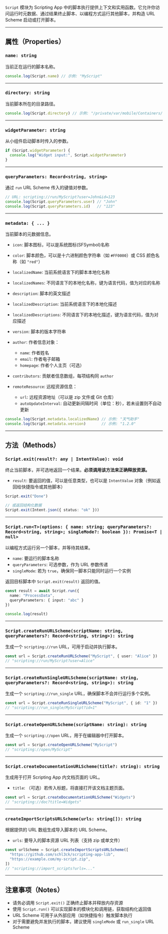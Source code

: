 `Script` 模块为 Scripting App 中的脚本执行提供上下文和实用函数。它允许你访问运行时元数据、通过结果终止脚本、以编程方式运行其他脚本，并构造 URL Scheme 启动或打开脚本。

---

## 属性（Properties）

### `name: string`

当前正在运行的脚本名称。

```ts
console.log(Script.name) // 示例: "MyScript"
```

---

### `directory: string`

当前脚本所在的目录路径。

```ts
console.log(Script.directory) // 示例: "/private/var/mobile/Containers/..."
```

---

### `widgetParameter: string`

从小组件启动脚本时传入的参数。

```ts
if (Script.widgetParameter) {
  console.log("Widget input:", Script.widgetParameter)
}
```

---

### `queryParameters: Record<string, string>`

通过 `run` URL Scheme 传入的键值对参数。

```ts
// URL: scripting://run/MyScript?user=John&id=123
console.log(Script.queryParameters.user) // "John"
console.log(Script.queryParameters.id)   // "123"
```

---

### `metadata: { ... }`

当前脚本的元数据信息。

* `icon`: 脚本图标，可以是系统图标(SFSymbol)名称
* `color`: 脚本颜色，可以是十六进制颜色字符串（如 `#FF0000`）或 CSS 颜色名称（如 `"red"`）
* `localizedName`: 当前系统语言下的脚本本地化名称
* `localizedNames`: 不同语言下的本地化名称，键为语言代码，值为对应的名称
* `description`: 脚本的英文描述
* `localizedDescription`: 当前系统语言下的本地化描述
* `localizedDescriptions`: 不同语言下的本地化描述，键为语言代码，值为对应描述
* `version`: 脚本的版本字符串
* `author`: 作者信息对象：

  * `name`: 作者姓名
  * `email`: 作者电子邮箱
  * `homepage`: 作者个人主页（可选）
* `contributors`: 贡献者信息数组，每项结构同 `author`
* `remoteResource`: 远程资源信息：

  * `url`: 远程资源地址（可以是 zip 文件或 Git 仓库）
  * `autoUpdateInterval`: 自动更新间隔时间（单位：秒），若未设置则不自动更新

```ts
console.log(Script.metadata.localizedName) // 示例: "天气助手"
console.log(Script.metadata.version)       // 示例: "1.2.0"
```

---

## 方法（Methods）

### `Script.exit(result?: any | IntentValue): void`

终止当前脚本，并可选地返回一个结果。**必须调用该方法来正确释放资源。**

* `result`: 要返回的值，可以是任意类型，也可以是 `IntentValue` 对象（例如返回给快捷指令或其他脚本）

```ts
Script.exit("Done")

// 或返回结构化数据
Script.exit(Intent.json({ status: "ok" }))
```

---

### `Script.run<T>(options: { name: string; queryParameters?: Record<string, string>; singleMode?: boolean }): Promise<T | null>`

以编程方式运行另一个脚本，并等待其结果。

* `name`: 要运行的脚本名称
* `queryParameters`: 可选参数，作为 URL 参数传递
* `singleMode`: 若为 `true`，确保同一脚本只能同时运行一个实例

返回目标脚本中 `Script.exit(result)` 返回的值。

```ts
const result = await Script.run({
  name: "ProcessData",
  queryParameters: { input: "abc" }
})

console.log(result)
```

---

### `Script.createRunURLScheme(scriptName: string, queryParameters?: Record<string, string>): string`

生成一个 `scripting://run` URL，可用于启动并执行脚本。

```ts
const url = Script.createRunURLScheme("MyScript", { user: "Alice" })
// "scripting://run/MyScript?user=Alice"
```

---

### `Script.createRunSingleURLScheme(scriptName: string, queryParameters?: Record<string, string>): string`

生成一个 `scripting://run_single` URL，确保脚本不会并行运行多个实例。

```ts
const url = Script.createRunSingleURLScheme("MyScript", { id: "1" })
// "scripting://run_single/MyScript?id=1"
```

---

### `Script.createOpenURLScheme(scriptName: string): string`

生成一个 `scripting://open` URL，用于在编辑器中打开脚本。

```ts
const url = Script.createOpenURLScheme("MyScript")
// "scripting://open/MyScript"
```

---

### `Script.createDocumentationURLScheme(title?: string): string`

生成用于打开 Scripting App 内文档页面的 URL。

* `title`: （可选）若传入标题，将直接打开该文档主题页面。

```ts
const url = Script.createDocumentationURLScheme("Widgets")
// "scripting://doc?title=Widgets"
```

---

### `createImportScriptsURLScheme(urls: string[]): string`

根据提供的 URL 数组生成导入脚本的 URL Scheme。

* `urls`: 要导入的脚本资源 URL 列表（支持 zip 或单文件）

```ts
const urlScheme = Script.createImportScriptsURLScheme([
  "https://github.com/schl3ck/scripting-app-lib",
  "https://example.com/my-script.zip",
])
// "scripting://import_scripts?urls=..."
```

---

## 注意事项（Notes）

* 请务必调用 `Script.exit()` 正确终止脚本并释放内存资源
* 使用 `Script.run()` 可以实现脚本的模块化和调用链，获取结构化返回值
* URL Scheme 可用于从外部应用（如快捷指令）触发脚本执行
* 对于需要避免并发执行的脚本，建议使用 `singleMode` 或 `run_single` URL Scheme

